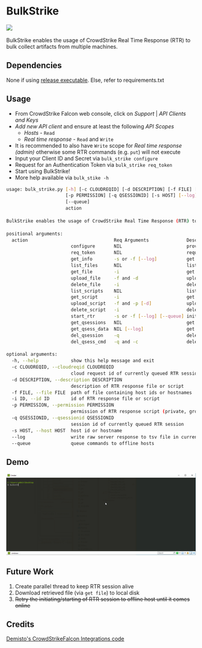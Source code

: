 # BulkStrike
![](https://img.shields.io/badge/python-3-blue.svg)

BulkStrike enables the usage of CrowdStrike Real Time Response (RTR) to bulk collect artifacts from multiple machines.

## Dependencies
None if using [release executable](https://github.com/Silv3rHorn/BulkStrike/releases).
Else, refer to requirements.txt

## Usage
* From CrowdStrike Falcon web console, click on _Support_ | _API Clients and Keys_
* _Add new API client_ and ensure at least the following _API Scopes_
    * _Hosts_ - `Read`
    * _Real time response_ - `Read` and `Write`
* It is recommended to also have `Write` scope for _Real time response (admin)_ otherwise some RTR commands (e.g. `put`) will not execute
* Input your Client ID and Secret via `bulk_strike configure`
* Request for an Authentication Token via `bulk_strike req_token`
* Start using BulkStrike!
* More help available via `bulk_stike -h` 
```bash
usage: bulk_strike.py [-h] [-c CLOUDREQID] [-d DESCRIPTION] [-f FILE] [-i ID]
                      [-p PERMISSION] [-q QSESSIONID] [-s HOST] [--log]
                      [--queue]
                      action

BulkStrike enables the usage of CrowdStrike Real Time Response (RTR) to bulk execute commands on multiple machines.

positional arguments:
  action                                Req Arguments              Description
                        configure       NIL                        provide CrowdStrike Client ID, Secret and API server.
                        req_token       NIL                        request for CrowdStrike authentication token.
                        get_info        -s or -f [--log]           get system info of provided host id or hostname.
                        list_files      NIL                        list basic info of all RTR response files on CrowdStrike Cloud.
                        get_file        -i                         get detailed info of a RTR response file on CrowdStrike Cloud.
                        upload_file     -f and -d                  upload a RTR response file to CrowdStrike Cloud.
                        delete_file     -i                         delete a RTR response file from CrowdStrike Cloud.
                        list_scripts    NIL                        list basic info of all RTR response files on CrowdStrike Cloud.
                        get_script      -i                         get detailed info of a RTR response file on CrowdStrike Cloud.
                        upload_script   -f and -p [-d]             upload a RTR response file to CrowdStrike Cloud.
                        delete_script   -i                         delete a RTR response file from CrowdStrike Cloud.
                        start_rtr       -s or -f [--log] [--queue] initialise rtr session on specified hosts.
                        get_qsessions   NIL                        get session ids of RTR sessions that had commands queued.
                        get_qsess_data  NIL [--log]                get metadata of RTR sessions that had commands queued.
                        del_qsession    -q                         delete a currently queued RTR session.
                        del_qsess_cmd   -q and -c                  delete a currently queued RTR session command.

optional arguments:
  -h, --help            show this help message and exit
  -c CLOUDREQID, --cloudreqid CLOUDREQID
                        cloud request id of currently queued RTR session command
  -d DESCRIPTION, --description DESCRIPTION
                        description of RTR response file or script
  -f FILE, --file FILE  path of file containing host ids or hostnames
  -i ID, --id ID        id of RTR response file or script
  -p PERMISSION, --permission PERMISSION
                        permission of RTR response script (private, group, public)
  -q QSESSIONID, --qsessionid QSESSIONID
                        session id of currently queued RTR session
  -s HOST, --host HOST  host id or hostname
  --log                 write raw server response to tsv file in current working directory
  --queue               queue commands to offline hosts
```

## Demo
![](demo.gif)

## Future Work
1. Create parallel thread to keep RTR session alive
2. Download retrieved file (via `get file`) to local disk
3. ~~Retry the initiating/starting of RTR session to offline host until it comes online~~

## Credits
[Demisto's CrowdStrikeFalcon Integrations code](https://github.com/demisto/content/blob/f8a0f42576a05b27389faf9f89518bbab4dd21cc/Integrations/CrowdStrikeFalcon/CrowdStrikeFalcon.py)
